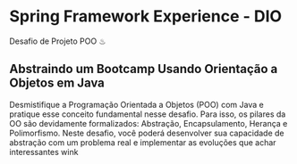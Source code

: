 # Spring Framework Experience - DIO 
Desafio de Projeto POO ♨
 
## Abstraindo um Bootcamp Usando Orientação a Objetos em Java
Desmistifique a Programação Orientada a Objetos (POO) com Java e pratique esse conceito fundamental nesse desafio. 
Para isso, os pilares da OO são devidamente formalizados: Abstração, Encapsulamento, Herança e Polimorfismo. 
Neste desafio, você poderá desenvolver sua capacidade de abstração com um problema real e implementar as evoluções que achar interessantes wink
